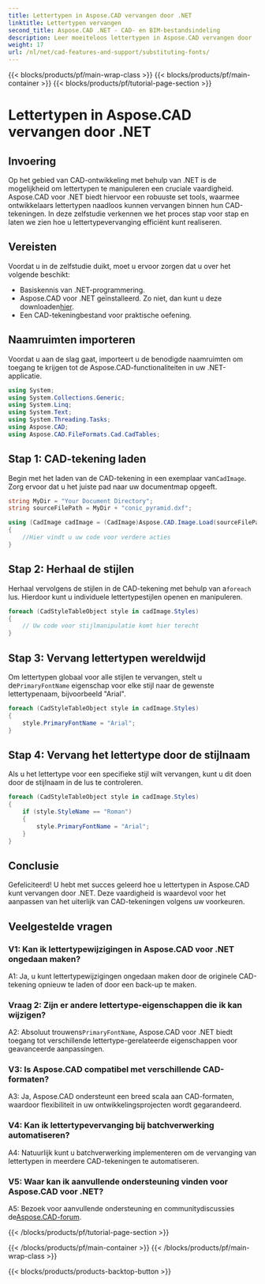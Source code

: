 ```yaml
---
title: Lettertypen in Aspose.CAD vervangen door .NET
linktitle: Lettertypen vervangen
second_title: Aspose.CAD .NET - CAD- en BIM-bestandsindeling
description: Leer moeiteloos lettertypen in Aspose.CAD vervangen door .NET. Volg onze stapsgewijze handleiding voor het efficiënt aanpassen van lettertypen in uw CAD-tekeningen.
weight: 17
url: /nl/net/cad-features-and-support/substituting-fonts/
---
```


{{< blocks/products/pf/main-wrap-class >}}
{{< blocks/products/pf/main-container >}}
{{< blocks/products/pf/tutorial-page-section >}}

# Lettertypen in Aspose.CAD vervangen door .NET

## Invoering

Op het gebied van CAD-ontwikkeling met behulp van .NET is de mogelijkheid om lettertypen te manipuleren een cruciale vaardigheid. Aspose.CAD voor .NET biedt hiervoor een robuuste set tools, waarmee ontwikkelaars lettertypen naadloos kunnen vervangen binnen hun CAD-tekeningen. In deze zelfstudie verkennen we het proces stap voor stap en laten we zien hoe u lettertypevervanging efficiënt kunt realiseren.

## Vereisten

Voordat u in de zelfstudie duikt, moet u ervoor zorgen dat u over het volgende beschikt:

- Basiskennis van .NET-programmering.
-  Aspose.CAD voor .NET geïnstalleerd. Zo niet, dan kunt u deze downloaden[hier](https://releases.aspose.com/cad/net/).
- Een CAD-tekeningbestand voor praktische oefening.

## Naamruimten importeren

Voordat u aan de slag gaat, importeert u de benodigde naamruimten om toegang te krijgen tot de Aspose.CAD-functionaliteiten in uw .NET-applicatie.

```csharp
using System;
using System.Collections.Generic;
using System.Linq;
using System.Text;
using System.Threading.Tasks;
using Aspose.CAD;
using Aspose.CAD.FileFormats.Cad.CadTables;
```

## Stap 1: CAD-tekening laden

 Begin met het laden van de CAD-tekening in een exemplaar van`CadImage`. Zorg ervoor dat u het juiste pad naar uw documentmap opgeeft.

```csharp
string MyDir = "Your Document Directory";
string sourceFilePath = MyDir + "conic_pyramid.dxf";

using (CadImage cadImage = (CadImage)Aspose.CAD.Image.Load(sourceFilePath))
{
    //Hier vindt u uw code voor verdere acties
}
```

## Stap 2: Herhaal de stijlen

 Herhaal vervolgens de stijlen in de CAD-tekening met behulp van a`foreach` lus. Hierdoor kunt u individuele lettertypestijlen openen en manipuleren.

```csharp
foreach (CadStyleTableObject style in cadImage.Styles)
{
    // Uw code voor stijlmanipulatie komt hier terecht
}
```

## Stap 3: Vervang lettertypen wereldwijd

 Om lettertypen globaal voor alle stijlen te vervangen, stelt u de`PrimaryFontName` eigenschap voor elke stijl naar de gewenste lettertypenaam, bijvoorbeeld "Arial".

```csharp
foreach (CadStyleTableObject style in cadImage.Styles)
{
    style.PrimaryFontName = "Arial";
}
```

## Stap 4: Vervang het lettertype door de stijlnaam

Als u het lettertype voor een specifieke stijl wilt vervangen, kunt u dit doen door de stijlnaam in de lus te controleren.

```csharp
foreach (CadStyleTableObject style in cadImage.Styles)
{
    if (style.StyleName == "Roman")
    {
        style.PrimaryFontName = "Arial";
    }
}
```

## Conclusie

Gefeliciteerd! U hebt met succes geleerd hoe u lettertypen in Aspose.CAD kunt vervangen door .NET. Deze vaardigheid is waardevol voor het aanpassen van het uiterlijk van CAD-tekeningen volgens uw voorkeuren.

## Veelgestelde vragen

### V1: Kan ik lettertypewijzigingen in Aspose.CAD voor .NET ongedaan maken?

A1: Ja, u kunt lettertypewijzigingen ongedaan maken door de originele CAD-tekening opnieuw te laden of door een back-up te maken.

### Vraag 2: Zijn er andere lettertype-eigenschappen die ik kan wijzigen?

A2: Absoluut trouwens`PrimaryFontName`, Aspose.CAD voor .NET biedt toegang tot verschillende lettertype-gerelateerde eigenschappen voor geavanceerde aanpassingen.

### V3: Is Aspose.CAD compatibel met verschillende CAD-formaten?

A3: Ja, Aspose.CAD ondersteunt een breed scala aan CAD-formaten, waardoor flexibiliteit in uw ontwikkelingsprojecten wordt gegarandeerd.

### V4: Kan ik lettertypevervanging bij batchverwerking automatiseren?

A4: Natuurlijk kunt u batchverwerking implementeren om de vervanging van lettertypen in meerdere CAD-tekeningen te automatiseren.

### V5: Waar kan ik aanvullende ondersteuning vinden voor Aspose.CAD voor .NET?

 A5: Bezoek voor aanvullende ondersteuning en communitydiscussies de[Aspose.CAD-forum](https://forum.aspose.com/c/cad/19).


{{< /blocks/products/pf/tutorial-page-section >}}

{{< /blocks/products/pf/main-container >}}
{{< /blocks/products/pf/main-wrap-class >}}

{{< blocks/products/products-backtop-button >}}

